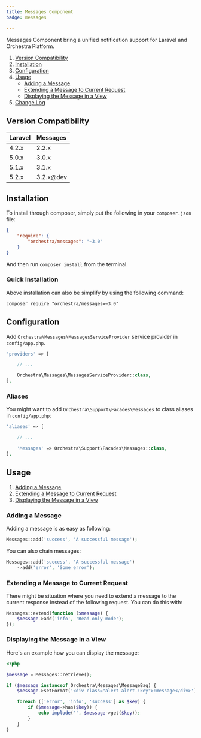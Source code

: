 ```yaml
---
title: Messages Component
badge: messages

---
```


Messages Component bring a unified notification support for Laravel and Orchestra Platform.

1. [Version Compatibility](#compatibility)
2. [Installation](#installation)
3. [Configuration](#configuration)
4. [Usage](#usage)
   - [Adding a Message](#adding-a-message)
   - [Extending a Message to Current Request](#extending-a-message-to-current-request)
   - [Displaying the Message in a View](#displaying-the-message-in-a-view)
5. [Change Log]({doc-url}/components/messages/changes#v3-1)

<a name="compatibility"></a>
## Version Compatibility

Laravel    | Messages
:----------|:----------
 4.2.x     | 2.2.x
 5.0.x     | 3.0.x
 5.1.x     | 3.1.x
 5.2.x     | 3.2.x@dev

<a name="installation"></a>
## Installation

To install through composer, simply put the following in your `composer.json` file:

```json
{
    "require": {
        "orchestra/messages": "~3.0"
    }
}
```

And then run `composer install` from the terminal.

<a name="quick-installation"></a>
### Quick Installation

Above installation can also be simplify by using the following command:

    composer require "orchestra/messages=~3.0"

<a name="configuration"></a>
## Configuration

Add `Orchestra\Messages\MessagesServiceProvider` service provider in `config/app.php`.

```php
'providers' => [

    // ...

    Orchestra\Messages\MessagesServiceProvider::class,
],
```

### Aliases

You might want to add `Orchestra\Support\Facades\Messages` to class aliases in `config/app.php`:

```php
'aliases' => [

    // ...

    'Messages' => Orchestra\Support\Facades\Messages::class,
],
```

<a name="usage"></a>
## Usage

1. [Adding a Message](#adding-a-message)
2. [Extending a Message to Current Request](#extending-a-message-to-current-request)
3. [Displaying the Message in a View](#displaying-the-message-in-a-view)

<a name="adding-a-message"></a>
### Adding a Message

Adding a message is as easy as following:

```php
Messages::add('success', 'A successful message');
```

You can also chain messages:

```php
Messages::add('success', 'A successful message')
    ->add('error', 'Some error');
```

<a name="extending-a-message-to-current-request"></a>
### Extending a Message to Current Request

There might be situation where you need to extend a message to the current response instead of the following request. You can do this with:

```php
Messages::extend(function ($message) {
    $message->add('info', 'Read-only mode');
});
```

<a name="displaying-the-message-in-a-view"></a>
### Displaying the Message in a View

Here's an example how you can display the message:

```php
<?php

$message = Messages::retrieve();

if ($message instanceof Orchestra\Messages\MessageBag) {
    $message->setFormat('<div class="alert alert-:key">:message</div>');

    foreach (['error', 'info', 'success'] as $key) {
        if ($message->has($key)) {
            echo implode('', $message->get($key));
        }
    }
}
```
